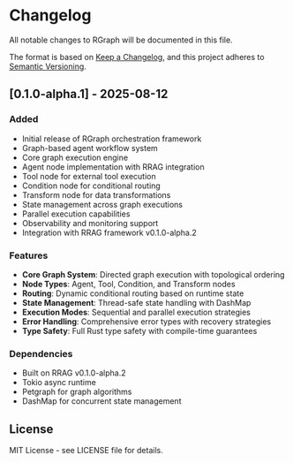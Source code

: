# Changelog

All notable changes to RGraph will be documented in this file.

The format is based on [Keep a Changelog](https://keepachangelog.com/en/1.0.0/),
and this project adheres to [Semantic Versioning](https://semver.org/spec/v2.0.0.html).

## [0.1.0-alpha.1] - 2025-08-12

### Added
- Initial release of RGraph orchestration framework
- Graph-based agent workflow system
- Core graph execution engine
- Agent node implementation with RRAG integration
- Tool node for external tool execution
- Condition node for conditional routing
- Transform node for data transformations
- State management across graph executions
- Parallel execution capabilities
- Observability and monitoring support
- Integration with RRAG framework v0.1.0-alpha.2

### Features
- **Core Graph System**: Directed graph execution with topological ordering
- **Node Types**: Agent, Tool, Condition, and Transform nodes
- **Routing**: Dynamic conditional routing based on runtime state
- **State Management**: Thread-safe state handling with DashMap
- **Execution Modes**: Sequential and parallel execution strategies
- **Error Handling**: Comprehensive error types with recovery strategies
- **Type Safety**: Full Rust type safety with compile-time guarantees

### Dependencies
- Built on RRAG v0.1.0-alpha.2
- Tokio async runtime
- Petgraph for graph algorithms
- DashMap for concurrent state management

## License

MIT License - see LICENSE file for details.